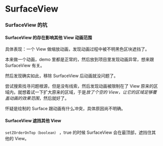 # SurfaceView









### SurfaceView 的坑





#### SurfaceView 的存在影响其他 View 动画范围



具体表现：一个 View 做缩放动画，发现动画过程中被不明黑色区块遮挡了。



本来做一个动画，demo 里都是正常的，然后放到项目里发现动画异常，想来跟 SurfaceView 有关。



然后发现确实如此，移除 SurfaceView 后动画就没问题了。



尝试搜索找寻问题根源，但是没有线索，然后发现动画被限制在了 View 原来的区域内，就想着试一下扩大原来的区域，于是*放了个空的 View，让它的区域足够覆盖动画的效果范围*，然后就好了。



怀疑是绘制的 Surface 跟动画有什么冲突，具体原因尚不明确。



#### SurfaceView 遮挡其他 View



`setZOrderOnTop（boolean）` ，true 的时候 SurfaceView 会在最顶部，遮挡住其他的 View。